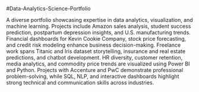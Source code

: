 #Data-Analytics-Science-Portfolio

A diverse portfolio showcasing expertise in data analytics, visualization, and machine learning. Projects include Amazon sales analysis, student success prediction, postpartum depression insights, and U.S. manufacturing trends. Financial dashboards for Kevin Cookie Company, stock price forecasting, and credit risk modeling enhance business decision-making. Freelance work spans Titanic and Iris dataset storytelling, insurance and real estate predictions, and chatbot development. HR diversity, customer retention, media analytics, and commodity price trends are visualized using Power BI and Python. Projects with Accenture and PwC demonstrate professional problem-solving, while SQL, NLP, and interactive dashboards highlight strong technical and communication skills across industries.
